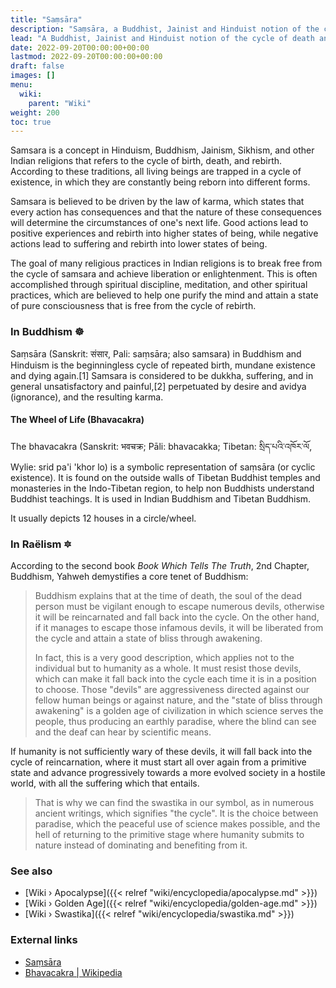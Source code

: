```yaml
---
title: "Saṃsāra"
description: "Saṃsāra, a Buddhist, Jainist and Hinduist notion of the cycle of death and rebirth. While the word itself is not canonical, Samsara refers to the cycle of recurring self-destruction if the progressive sophistication of scientific and technological means are used for warmongering and deterrence. Overcoming the cycle of death and rebirth is the ultimate condition to usher into the Golden Age of abundance and prosperity."
lead: "A Buddhist, Jainist and Hinduist notion of the cycle of death and rebirth. While the word itself is not canonical, Samsara refers to the cycle of recurring self-destruction if the progressive sophistication of scientific and technological means are used for warmongering and deterrence. Overcoming the cycle of death and rebirth is the ultimate condition to usher into the Golden Age of abundance and prosperity."
date: 2022-09-20T00:00:00+00:00
lastmod: 2022-09-20T00:00:00+00:00
draft: false
images: []
menu:
  wiki:
    parent: "Wiki"
weight: 200
toc: true
---
```


Samsara is a concept in Hinduism, Buddhism, Jainism, Sikhism, and other Indian religions that refers to the cycle of birth, death, and rebirth. According to these traditions, all living beings are trapped in a cycle of existence, in which they are constantly being reborn into different forms.

Samsara is believed to be driven by the law of karma, which states that every action has consequences and that the nature of these consequences will determine the circumstances of one's next life. Good actions lead to positive experiences and rebirth into higher states of being, while negative actions lead to suffering and rebirth into lower states of being.

The goal of many religious practices in Indian religions is to break free from the cycle of samsara and achieve liberation or enlightenment. This is often accomplished through spiritual discipline, meditation, and other spiritual practices, which are believed to help one purify the mind and attain a state of pure consciousness that is free from the cycle of rebirth.

### In Buddhism ☸️

Saṃsāra (Sanskrit: संसार, Pali: saṃsāra; also samsara) in Buddhism and Hinduism is the beginningless cycle of repeated birth, mundane existence and dying again.[1] Samsara is considered to be dukkha, suffering, and in general unsatisfactory and painful,[2] perpetuated by desire and avidya (ignorance), and the resulting karma.

#### The Wheel of Life (Bhavacakra)

The bhavacakra (Sanskrit: भवचक्र; Pāli: bhavacakka; Tibetan: སྲིད་པའི་འཁོར་ལོ, Wylie: srid pa'i 'khor lo) is a symbolic representation of saṃsāra (or cyclic existence). It is found on the outside walls of Tibetan Buddhist temples and monasteries in the Indo-Tibetan region, to help non Buddhists understand Buddhist teachings. It is used in Indian Buddhism and Tibetan Buddhism.

It usually depicts 12 houses in a circle/wheel.

### In Raëlism 🔯

According to the second book _Book Which Tells The Truth_, 2nd Chapter, Buddhism, Yahweh demystifies a core tenet of Buddhism:

> Buddhism explains that at the time of death, the soul of the dead person must be vigilant enough to escape numerous devils, otherwise it will be reincarnated and fall back into the cycle. On the other hand, if it manages to escape those infamous devils, it will be liberated from the cycle and attain a state of bliss through awakening.
>
> In fact, this is a very good description, which applies not to the individual but to humanity as a whole. It must resist those devils, which can make it fall back into the cycle each time it is in a position to choose. Those "devils" are aggressiveness directed against our fellow human beings or against nature, and the "state of bliss through awakening" is a golden age of civilization in which science serves the people, thus producing an earthly paradise, where the blind can see and the deaf can hear by scientific means.
>
If humanity is not sufficiently wary of these devils, it will fall back into the cycle of reincarnation, where it must start all over again from a primitive state and advance progressively towards a more evolved society in a hostile world, with all the suffering which that entails.
>
> That is why we can find the swastika in our symbol, as in numerous ancient writings, which signifies "the cycle". It is the choice between paradise, which the peaceful use of science makes possible, and the hell of returning to the primitive stage where humanity submits to nature instead of dominating and benefiting from it.

### See also

- [Wiki › Apocalypse]({{< relref "wiki/encyclopedia/apocalypse.md" >}})
- [Wiki › Golden Age]({{< relref "wiki/encyclopedia/golden-age.md" >}})
- [Wiki › Swastika]({{< relref "wiki/encyclopedia/swastika.md" >}})

### External links

- [Saṃsāra](https://en.wikipedia.org/wiki/Sa%E1%B9%83s%C4%81ra_(Buddhism))
- [Bhavacakra | Wikipedia](https://en.wikipedia.org/wiki/Bhavacakra)
